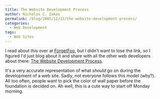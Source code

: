 ```yaml
---
title: The Website Development Process
author: Nicholas C. Zakas
permalink: /blog/2005/12/12/the-website-development-process/
categories:
  - Web Development
tags:
  - Web Sites
---
```

I read about this over at <a title="ForgetFoo" rel="external" href="http://www.forgetfoo.com">ForgetFoo</a>, but I didn't want to lose the link, so I figured I'd just blog about it and share with all the other web developers about there: <a title="The Website Development Process" rel="external" href="http://www.pingmag.jp/2005/12/09/the-website-development-process/">The Website Development Process</a>.

It's a very accurate representation of what *should* go on during the development of a web site. Sadly, not everyone follows this model (why?). All too often, people want to pick the color of wall paper before the foundation is decided on. Ah well, this is a cute way to start off Monday morning.
